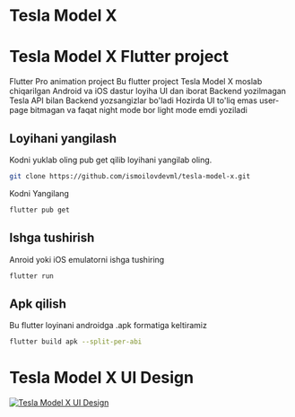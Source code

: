 # Tesla Model X

# Tesla Model X Flutter project

Flutter Pro animation project
Bu flutter project Tesla Model X moslab chiqarilgan
Android va iOS dastur loyiha UI dan iborat Backend yozilmagan
Tesla API bilan Backend yozsangizlar bo'ladi
Hozirda UI to'liq emas user-page bitmagan va faqat night mode bor light mode emdi yoziladi

## Loyihani yangilash

Kodni yuklab oling pub get qilib loyihani yangilab oling.
```bash
git clone https://github.com/ismoilovdevml/tesla-model-x.git
```
Kodni Yangilang

```bash
flutter pub get
```
## Ishga tushirish
Anroid yoki iOS emulatorni ishga tushiring

```bash
flutter run
```
## Apk qilish
Bu flutter loyinani androidga .apk formatiga keltiramiz

```bash
flutter build apk --split-per-abi
```
# Tesla Model X UI Design <br>

[![Tesla Model X UI Design](https://img.youtube.com/vi/UzTp0oza8-Y/0.jpg)](https://www.youtube.com/watch?v=UzTp0oza8-Y)








